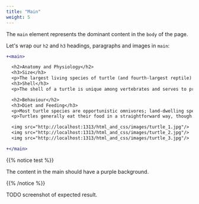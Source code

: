 ```yaml
---
title: "Main"
weight: 5
---
```


The `main` element represents the dominant content in the `body` of the page.

Let's wrap our `h2` and `h3` headings, paragraphs and images in `main`:

```diff
+<main>

  <h2>Anatomy and Physiology</h2>
  <h3>Size</h3>
  <p>The largest living species of turtle (and fourth-largest reptile) is the leatherback turtle which can reach over 2.7 m (8 ft 10 in) in length and weigh over 500 kg (1,100 lb).</p>
  <h3>Shell</h3>
  <p>The shell of a turtle is unique among vertebrates and serves to protect the animal and provide shelter from the elements.</p>

  <h2>Behaviour</h2>
  <h3>Diet and Feeding</h3>
  <p>Most turtle species are opportunistic omnivores; land-dwelling species are more herbivorous and aquatic ones more carnivorous.</p>
  <p>Turtles generally eat their food in a straightforward way, though some species have special feeding techniques.</p>

  <img src="http://localhost:1313/html_and_css/images/turtle_1.jpg"/>
  <img src="http://localhost:1313/html_and_css/images/turtle_2.jpg"/>
  <img src="http://localhost:1313/html_and_css/images/turtle_3.jpg"/>

+</main>
```

{{% notice test %}}

The content in the main should have a purple background.

{{% /notice %}}

TODO screenshot of expected result.
